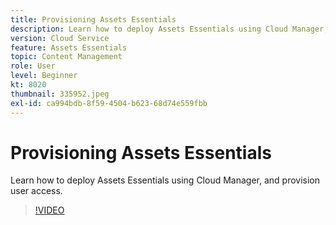 ```yaml
---
title: Provisioning Assets Essentials
description: Learn how to deploy Assets Essentials using Cloud Manager, and provision user access.
version: Cloud Service
feature: Assets Essentials
topic: Content Management
role: User
level: Beginner
kt: 8020
thumbnail: 335952.jpeg
exl-id: ca994bdb-8f59-4504-b623-68d74e559fbb
---
```

# Provisioning Assets Essentials

Learn how to deploy Assets Essentials using Cloud Manager, and provision user access.

>[!VIDEO](https://video.tv.adobe.com/v/335952/?quality=9&learn=on)
